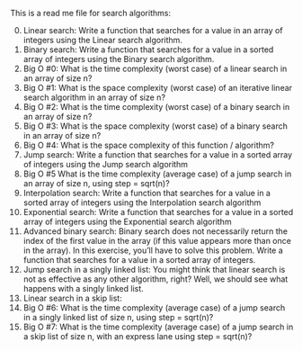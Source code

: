 This is a read me file for search algorithms:

0. Linear search:
 Write a function that searches for a value in an array of integers using the Linear search algorithm.
1. Binary search:
Write a function that searches for a value in a sorted array of integers using the Binary search algorithm.
2. Big O #0:
What is the time complexity (worst case) of a linear search in an array of size n?
3. Big O #1:
What is the space complexity (worst case) of an iterative linear search algorithm in an array of size n?
4. Big O #2:
What is the time complexity (worst case) of a binary search in an array of size n?
5. Big O #3:
What is the space complexity (worst case) of a binary search in an array of size n?
6. Big O #4:
What is the space complexity of this function / algorithm?
7. Jump search:
Write a function that searches for a value in a sorted array of integers using the Jump search algorithm
8. Big O #5
What is the time complexity (average case) of a jump search in an array of size n, using step = sqrt(n)?
9. Interpolation search:
Write a function that searches for a value in a sorted array of integers using the Interpolation search algorithm
10. Exponential search:
Write a function that searches for a value in a sorted array of integers using the Exponential search algorithm
11. Advanced binary search:
Binary search does not necessarily return the index of the first value in the array (if this value appears more than once in the array). In this exercise, you’ll have to solve this problem.
Write a function that searches for a value in a sorted array of integers.
12. Jump search in a singly linked list:
You might think that linear search is not as effective as any other algorithm, right? Well, we should see what happens with a singly linked list.
13. Linear search in a skip list:
14. Big O #6:
What is the time complexity (average case) of a jump search in a singly linked list of size n, using step = sqrt(n)?
15. Big O #7:
What is the time complexity (average case) of a jump search in a skip list of size n, with an express lane using step = sqrt(n)?

